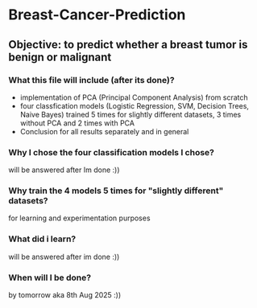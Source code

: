 # Breast-Cancer-Prediction
## Objective: to predict whether a breast tumor is benign or malignant

### What this file will include (after its done)?
- implementation of PCA (Principal Component Analysis) from scratch
- four classfication models (Logistic Regression, SVM, Decision Trees, Naive Bayes) trained 5 times for slightly different datasets, 3 times without PCA and 2 times with PCA
- Conclusion for all results separately and in general

### Why I chose the four classification models I chose?
will be answered after Im done :))

### Why train the 4 models 5 times for "slightly different" datasets?
for learning and experimentation purposes

### What did i learn?
will be answered after im done :))

### When will I be done?
by tomorrow aka 8th Aug 2025 :)) 
